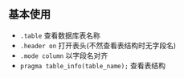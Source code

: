 ## 基本使用
- `.table` 查看数据库表名称 
- `.header on` 打开表头\(不然查看表结构时无字段名\) 
- `.mode column` 以字段名对齐 
- `pragma table_info(table_name);` 查看表结构